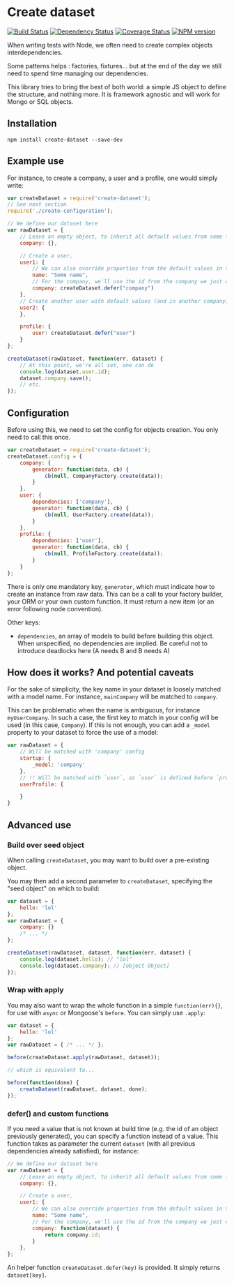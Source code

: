 # Create dataset
[![Build Status](https://travis-ci.org/AnyFetch/create-dataset.png?branch=master)](https://travis-ci.org/AnyFetch/create-dataset)
[![Dependency Status](https://gemnasium.com/AnyFetch/create-dataset.png)](https://gemnasium.com/AnyFetch/create-dataset)
[![Coverage Status](https://coveralls.io/repos/AnyFetch/create-dataset/badge.png?branch=master)](https://coveralls.io/r/AnyFetch/create-dataset?branch=master)
[![NPM version](https://badge.fury.io/js/create-dataset.png)](http://badge.fury.io/js/create-dataset)

When writing tests with Node, we often need to create complex objects interdependencies.

Some patterns helps : factories, fixtures... but at the end of the day we still need to spend time managing our dependencies.

This library tries to bring the best of both world: a simple JS object to define the structure, and nothing more. It is framework agnostic and will work for Mongo or SQL objects.

## Installation
```
npm install create-dataset --save-dev
```

## Example use
For instance, to create a company, a user and a profile, one would simply write:

```js
var createDataset = require('create-dataset');
// See next section
require('./create-configuration');

// We define our dataset here
var rawDataset = {
    // Leave an empty object, to inherit all default values from some factory
    company: {},

    // Create a user, 
    user1: {
        // We can also override properties from the default values in the factory
        name: "Some name",
        // For the company, we'll use the id from the company we just created
        company: createDataset.defer("company")
    },
    // Create another user with default values (and in another company)
    user2: {
    },

    profile: {
        user: createDataset.defer("user")
    }
};

createDataset(rawDataset, function(err, dataset) {
    // At this point, we're all set, one can do
    console.log(dataset.user.id);
    dataset.company.save();
    // etc.
});
```

## Configuration
Before using this, we need to set the config for objects creation.
You only need to call this once.

```js
var createDataset = require('create-dataset');
createDataset.config = {
    company: {
        generator: function(data, cb) {
            cb(null, CompanyFactory.create(data));
        }
    },
    user: {
        dependencies: ['company'],
        generator: function(data, cb) {
            cb(null, UserFactory.create(data));
        }
    },
    profile: {
        dependencies: ['user'],
        generator: function(data, cb) {
            cb(null, ProfileFactory.create(data));
        }
    }
};
```

There is only one mandatory key, `generator`, which must indicate how to create an instance from raw data. This can be a call to your factory builder, your ORM or your own custom function. It must return a new item (or an error following node convention).

Other keys:

* `dependencies`, an array of models to build before building this object. When unspecified, no dependencies are implied. Be careful not to introduce deadlocks here (A needs B and B needs A)

## How does it works? And potential caveats
For the sake of simplicity, the key name in your dataset is loosely matched with a model name. For instance, `mainCompany` will be matched to `company`.

This can be problematic when the name is ambiguous, for instance `myUserCompany`. In such a case, the first key to match in your config will be used (in this case, `Company`).
If this is not enough, you can add a `_model` property to your dataset to force the use of a model:

```js
var rawDataset = {
    // Will be matched with 'company' config
    startup: {
        _model: 'company'
    },
    // !! Will be matched with `user`, as `user` is defined before `profile` in createDataset.config
    userProfile: {

    }
}
```

## Advanced use
### Build over seed object
When calling `createDataset`, you may want to build over a pre-existing object.

You may then add a second parameter to `createDataset`, specifying the "seed object" on which to build:

```js
var dataset = {
    hello: 'lol'
};
var rawDataset = {
    company: {}
    /* ... */
};

createDataset(rawDataset, dataset, function(err, dataset) {
    console.log(dataset.hello); // "lol"
    console.log(dataset.company); // [object Object]
});
```

### Wrap with apply
You may also want to wrap the whole function in a simple `function(err){}`, for use with `async` or Mongoose's `before`. You can simply use `.apply`:

```js
var dataset = {
    hello: 'lol'
};
var rawDataset = { /* ... */ };

before(createDataset.apply(rawDataset, dataset));

// which is equivalent to...

before(function(done) {
    createDataset(rawDataset, dataset, done);
});
```

### defer() and custom functions
If you need a value that is not known at build time (e.g. the id of an object previously generated), you can specify a function instead of a value. This function takes as parameter the current `dataset` (with all previous dependencies already satisfied), for instance:

```js
// We define our dataset here
var rawDataset = {
    // Leave an empty object, to inherit all default values from some factory
    company: {},

    // Create a user, 
    user1: {
        // We can also override properties from the default values in the factory
        name: "Some name",
        // For the company, we'll use the id from the company we just created
        company: function(dataset) {
            return company.id;
        }
    },
};
```

An helper function `createDataset.defer(key)` is provided. It simply returns `dataset[key]`.
